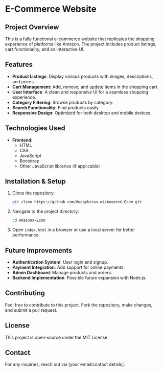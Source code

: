# E-Commerce Website

## Project Overview

This is a fully functional e-commerce website that replicates the shopping experience of platforms like Amazon. The project includes product listings, cart functionality, and an interactive UI.

## Features

- **Product Listings**: Display various products with images, descriptions, and prices.
- **Cart Management**: Add, remove, and update items in the shopping cart.
- **User Interface**: A clean and responsive UI for a seamless shopping experience.
- **Category Filtering**: Browse products by category.
- **Search Functionality**: Find products easily.
- **Responsive Design**: Optimized for both desktop and mobile devices.

## Technologies Used

- **Frontend**:
  - HTML
  - CSS
  - JavaScript
  - Bootstrap
  - Other JavaScript libraries (if applicable)

## Installation & Setup

1. Clone the repository:
   ```bash
   git clone https://github.com/Hudaykiran-ui/AmazonX-Ecom.git
   ```
2. Navigate to the project directory:
   ```bash
   cd AmazonX-Ecom
   ```
3. Open `index.html` in a browser or use a local server for better performance.

## Future Improvements

- **Authentication System**: User login and signup.
- **Payment Integration**: Add support for online payments.
- **Admin Dashboard**: Manage products and orders.
- **Backend Implementation**: Possible future expansion with Node.js.

## Contributing

Feel free to contribute to this project. Fork the repository, make changes, and submit a pull request.

## License

This project is open-source under the MIT License.

## Contact

For any inquiries, reach out via [your email/contact details].

